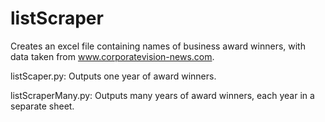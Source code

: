 # listScraper
Creates an excel file containing names of business award winners, with data taken from www.corporatevision-news.com.

listScaper.py: Outputs one year of award winners.

listScraperMany.py: Outputs many years of award winners, each year in a separate sheet.
